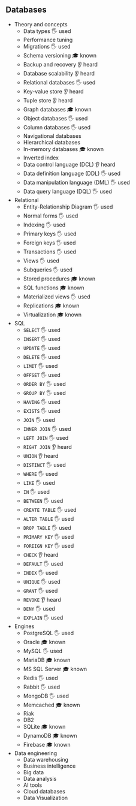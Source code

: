 ## Databases

- Theory and concepts
  - Data types 🖐️	used
  - Performance tuning
  - Migrations 🖐️	used
  - Schema versioning 🎓 known
  - Backup and recovery 👂 heard
  - Database scalability 👂 heard
  - Relational databases 🖐️	used
  - Key-value store 👂 heard
  - Tuple store 👂 heard
  - Graph databases 🎓 known
  - Object databases 🖐️	used
  - Column databases 🖐️	used
  - Navigational databases
  - Hierarchical databases
  - In-memory databases 🎓 known
  - Inverted index
  - Data control language (DCL) 👂 heard
  - Data definition language (DDL) 🖐️	used
  - Data manipulation language (DML) 🖐️	used
  - Data query language (DQL) 🖐️	used
- Relational
  - Entity-Relationship Diagram 🖐️	used
  - Normal forms 🖐️	used
  - Indexing 🖐️	used
  - Primary keys 🖐️	used
  - Foreign keys 🖐️	used
  - Transactions 🖐️	used
  - Views 🖐️	used
  - Subqueries 🖐️	used
  - Stored procedures 🎓 known
  - SQL functions 🎓 known
  - Materialized views 🖐️	used
  - Replications 🎓 known
  - Virtualization 🎓 known
- SQL
  - `SELECT` 🖐️	used
  - `INSERT` 🖐️	used
  - `UPDATE` 🖐️	used
  - `DELETE` 🖐️	used
  - `LIMIT` 🖐️	used
  - `OFFSET` 🖐️	used
  - `ORDER BY` 🖐️	used
  - `GROUP BY` 🖐️	used
  - `HAVING` 🖐️	used
  - `EXISTS` 🖐️	used
  - `JOIN` 🖐️	used
  - `INNER JOIN` 🖐️	used
  - `LEFT JOIN` 🖐️	used
  - `RIGHT JOIN` 👂 heard
  - `UNION` 👂 heard
  - `DISTINCT` 🖐️	used
  - `WHERE` 🖐️	used
  - `LIKE` 🖐️	used
  - `IN` 🖐️	used
  - `BETWEEN` 🖐️	used
  - `CREATE TABLE` 🖐️	used
  - `ALTER TABLE` 🖐️	used
  - `DROP TABLE` 🖐️	used
  - `PRIMARY KEY` 🖐️	used
  - `FOREIGN KEY` 🖐️	used
  - `CHECK` 👂 heard
  - `DEFAULT` 🖐️	used
  - `INDEX` 🖐️	used
  - `UNIQUE` 🖐️	used
  - `GRANT` 🖐️	used
  - `REVOKE` 👂 heard
  - `DENY` 🖐️	used
  - `EXPLAIN` 🖐️	used
- Engines
  - PostgreSQL 🖐️	used
  - Oracle 🎓 known
  - MySQL 🖐️	used
  - MariaDB 🎓 known
  - MS SQL Server 🎓 known
  - Redis 🖐️	used
  - Rabbit 🖐️	used
  - MongoDB 🖐️	used
  - Memcached 🎓 known
  - Riak
  - DB2
  - SQLite 🎓 known
  - DynamoDB 🎓 known
  - Firebase 🎓 known
- Data engineering
  - Data warehousing
  - Business intelligence
  - Big data
  - Data analysis
  - AI tools
  - Cloud databases
  - Data Visualization
